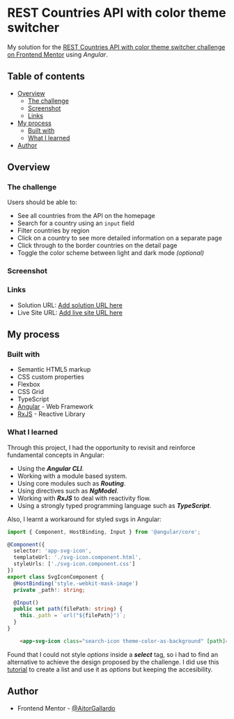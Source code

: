 # REST Countries API with color theme switcher

My solution for the [REST Countries API with color theme switcher challenge on Frontend Mentor](https://www.frontendmentor.io/challenges/rest-countries-api-with-color-theme-switcher-5cacc469fec04111f7b848ca) using *Angular*. 

## Table of contents

- [Overview](#overview)
  - [The challenge](#the-challenge)
  - [Screenshot](#screenshot)
  - [Links](#links)
- [My process](#my-process)
  - [Built with](#built-with)
  - [What I learned](#what-i-learned)
- [Author](#author)


## Overview

### The challenge

Users should be able to:

- See all countries from the API on the homepage
- Search for a country using an `input` field
- Filter countries by region
- Click on a country to see more detailed information on a separate page
- Click through to the border countries on the detail page
- Toggle the color scheme between light and dark mode *(optional)*

### Screenshot


### Links

- Solution URL: [Add solution URL here](https://your-solution-url.com)
- Live Site URL: [Add live site URL here](https://your-live-site-url.com)

## My process

### Built with

- Semantic HTML5 markup
- CSS custom properties
- Flexbox
- CSS Grid
- TypeScript
- [Angular](https://reactjs.org/) - Web Framework
- [RxJS](https://rxjs.dev/) - Reactive Library

### What I learned

Through this project, I had the opportunity to revisit and reinforce fundamental concepts in Angular:
- Using the ***Angular CLI***.
- Working with a module based system.
- Using core modules such as ***Routing***.
- Using directives such as ***NgModel***.
- Working with ***RxJS*** to deal with reactivity flow.
- Using a strongly typed programming language such as ***TypeScript***.

Also, I learnt a workaround for styled svgs in Angular:

```ts
import { Component, HostBinding, Input } from '@angular/core';

@Component({
  selector: 'app-svg-icon',
  templateUrl: './svg-icon.component.html',
  styleUrls: ['./svg-icon.component.css']
})
export class SvgIconComponent {
  @HostBinding('style.-webkit-mask-image')
  private _path!: string;

  @Input()
  public set path(filePath: string) {
    this._path = `url("${filePath}")`;
  }
}
```
```html
    <app-svg-icon class="search-icon theme-color-as-background" [path]="'assets/search-icon.svg'"></app-svg-icon>
```
Found that I could not style *options* inside a ***select*** tag, so i had to find an alternative to achieve the design proposed by the challenge. I did use this [tutorial](https://www.youtube.com/watch?v=-0VuZEYIYuI&t=142s) to create a list and use it as *options* but keeping the accesibility.  

## Author

- Frontend Mentor - [@AitorGallardo](https://www.frontendmentor.io/profile/AitorGallardo)

